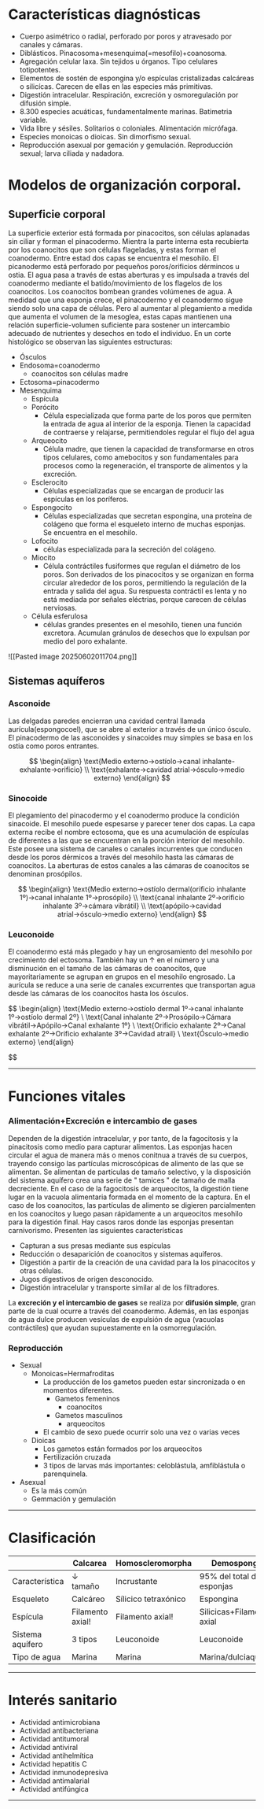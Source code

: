 # Características diagnósticas
- Cuerpo asimétrico o radial, perforado por poros y atravesado por canales y cámaras.
- Diblásticos. Pinacosoma+mesenquima(=mesofilo)+coanosoma.
- Agregación celular laxa. Sin tejidos u órganos. Tipo celulares totipotentes.
- Elementos de sostén de espongina y/o espículas cristalizadas calcáreas o silicícas. Carecen de ellas en las especies más primitivas.
- Digestión intracelular. Respiración, excreción y osmoregulación por difusión simple.
- 8.300 especies acuáticas, fundamentalmente marinas. Batimetria variable.
- Vida libre y sésiles. Solitarios o coloniales. Alimentación micrófaga.
- Especies monoicas o dioicas. Sin dimorfismo sexual.
- Reproducción asexual por gemación y gemulación. Reproducción sexual; larva ciliada y nadadora.
# Modelos de organización corporal.

## Superficie corporal
La superficie exterior está formada por pinacocitos, son células aplanadas sin ciliar y forman el pinacodermo. Mientra la parte interna esta recubierta por los coanocitos que son células flageladas, y estas forman el coanodermo.
Entre estad dos capas se encuentra el mesohilo. El picanodermo está perforado por pequeños poros/orificios dérmincos u ostia.
El agua pasa a través de estas aberturas y es impulsada a través del coanodermo mediante el batido/movimiento de los flagelos de los coanocitos. Los coanocitos bombean grandes volúmenes de agua. 
A medidad que una esponja crece, el pinacodermo y el  coanodermo sigue siendo solo una capa de células. Pero al aumentar al plegamiento a medida que aumenta el volumen de la mesoglea, estas capas mantienen una relación superficie-volumen suficiente para sostener un intercambio adecuado de nutrientes y desechos en todo el individuo.
En un corte histológico se observan  las  siguientes estructuras:
- Ósculos
- Endosoma=coanodermo
	- coanocitos son células madre
- Ectosoma=pinacodermo
- Mesenquima
	- Espícula
	- Porócito
		- Célula especializada que forma parte de los poros que permiten  la entrada de agua al interior de la esponja. Tienen la capacidad de contraerse y relajarse, permitiendoles regular el flujo del agua
	- Arqueocito
		- Célula madre, que tienen la capacidad de transformarse en  otros tipos celulares, como amebocitos y son fundamentales para procesos como la regeneración, el transporte de alimentos y la excreción.
	- Esclerocito
		- Células especializadas que se encargan de producir las espículas en los poríferos.
	- Espongocito
		- Células especializadas que secretan espongina, una proteína de colágeno que forma el esqueleto interno de muchas esponjas. Se encuentra en el mesohilo.
	- Lofocito
		- células especializada para la secreción del colágeno.
	- Miocito
		- Célula contráctiles fusiformes que regulan el diámetro de los poros. Son derivados de los pinacocitos y se organizan  en forma circular alrededor de los poros, permitiendo la regulación de la entrada y salida del agua. Su respuesta contráctil es lenta y no está mediada por señales eléctrias, porque carecen de células nerviosas.
	- Célula esferulosa
		- células grandes presentes en el mesohilo, tienen una función excretora. Acumulan gránulos de desechos que lo expulsan por medio del poro exhalante.

![[Pasted image 20250602011704.png]]

## Sistemas aquíferos 
### Asconoide
Las delgadas paredes encierran una cavidad central llamada aurícula(espongocoel), que se abre al exterior a través de un único ósculo. El pinacodermo de las asconoides y sinacoides muy simples se basa en los ostia como poros entrantes.

$$
\begin{align}
\text{Medio externo→ostíolo→canal inhalante-exhalante→orificio} \\
\text{exhalante→cavidad atrial→ósculo→medio externo}
\end{align}
$$
### Sinocoide
El plegamiento del pinacodermo y el coanodermo produce la condición sinacoide. El mesohilo puede espesarse y parecer tener dos capas. La capa externa recibe el nombre ectosoma, que es una acumulación de espículas de diferentes a las que se encuentran en la porción interior del mesohilo. Este posee una sistema de canales o canales incurrentes que conducen desde los poros dérmicos a través del mesohilo hasta las cámaras de coanocitos. La aberturas de estos canales a las cámaras de coanocitos se denominan prosópilos.

$$
\begin{align}
\text{Medio externo→ostíolo dermal(orificio inhalante 1º)→canal inhalante 1º→prosópilo} \\
\text{canal inhalante 2º→orificio inhalante 3º→cámara vibrátil} \\
\text{apópilo→cavidad atrial→ósculo→medio externo}
\end{align}
$$
### Leuconoide
El coanodermo está más plegado y  hay  un engrosamiento del mesohilo por crecimiento del ectosoma. También  hay un ↑ en el número y una disminución en el tamaño de las cámaras de coanocitos, que mayoritariamente se agrupan en grupos en el mesohilo engrosado. La aurícula se reduce a una serie de canales excurrentes que transportan agua desde las cámaras de los coanocitos  hasta los ósculos. 

$$
\begin{align}
\text{Medio externo→ostíolo dermal 1º→canal inhalante 1º→ostíolo dermal 2º} \\
\text{Canal inhalante 2º→Prosópilo→Cámara vibrátil→Apópilo→Canal exhalante 1º} \\
\text{Orificio exhalante 2º→Canal exhalante 2º→Orificio exhalante 3º→Cavidad atrail} \\
\text{Ósculo→medio externo}
\end{align}


$$

---
# Funciones vitales
### Alimentación+Excreción e intercambio de gases
Dependen de la digestión intracelular, y por tanto, de la fagocitosis y la pinacitosis como medio para capturar alimentos. Las esponjas hacen circular el agua de manera más o menos conitnua a través de su cuerpos, trayendo consigo las partículas microscópicas de alimento de las que se alimentan. Se alimentan de partículas de tamaño selectivo, y la disposición del sistema aquífero crea una serie de " tamices " de tamaño de malla decreciente.
En el caso de la fagocitosis de arqueocitos, la digestión tiene lugar en la vacuola alimentaria formada en el momento de la captura.
En el caso de los coanocitos, las partículas de alimento se digieren parcialmenten en los coanocitos y luego pasan rápidamente a un arqueocitos mesohilo para la digestión final.
Hay casos raros donde las esponjas presentan carnivorismo. Presenten las siguientes características
- Capturan a sus presas mediante sus espículas
- Reducción o desaparición de coanocitos y sistemas aquíferos.
- Digestión a partir de la creación de una cavidad para la los pinacocitos y otras células.
- Jugos digestivos de origen desconocido.
- Digestión intracelular y transporte similar al de los filtradores.


La **excreción y el intercambio de gases** se realiza por **difusión simple**, gran parte de la cual ocurre a través del coanodermo. Además, en las esponjas de agua dulce producen vesículas de expulsión de agua (vacuolas contráctiles) que ayudan supuestamente en la osmorregulación.

### Reproducción
- Sexual
	- Monoicas=Hermafroditas 
		- La producción de los gametos pueden estar sincronizada o en momentos diferentes. 
			- Gametos femeninos
				- coanocitos
			- Gametos masculinos
				- arqueocitos
		- El cambio de sexo puede ocurrir solo una vez o varias veces 
	- Dioicas 
		- Los gametos están formados por los arqueocitos
		- Fertilización cruzada
		- 3 tipos de larvas más importantes: celoblástula, amfiblástula o parenquinela.
- Asexual
	- Es la más común
	- Gemmación y gemulación


---
# Clasificación

|                  | Calcarea         | Homoscleromorpha     | Demospongiae                  | Hexactinellida      |
| ---------------- | ---------------- | -------------------- | ----------------------------- | ------------------- |
| Característica   | ↓ tamaño         | Incrustante          | 95% del total de las esponjas | -                   |
| Esqueleto        | Calcáreo         | Sílicico tetraxónico | Espongina                     | Silícicotetraxónico |
| Espícula         | Filamento axial! | Filamento axial!     | Silicicas+Filamento axial     | Filamento axial     |
| Sistema aquífero | 3 tipos          | Leuconoide           | Leuconoide                    | Leuconoide          |
| Tipo de agua     | Marina           | Marina               | Marina/dulciaquicolas         | Marinas             |


---
# Interés sanitario
- Actividad antimicrobiana
- Actividad antibacteriana
- Actividad antitumoral
- Actividad antiviral
- Actividad antihelmítica
- Actividad hepatitis C
- Actividad inmunodepresiva
- Actividad antimalarial
- Actividad antifúngica

---
